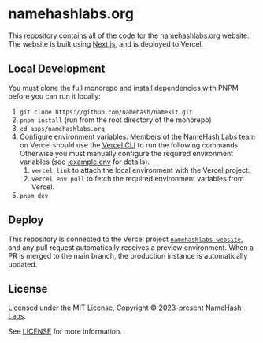 # namehashlabs.org

This repository contains all of the code for the [namehashlabs.org](https://namehashlabs.org) website. The website is built using [Next.js](https://nextjs.org), and is deployed to Vercel.

## Local Development

You must clone the full monorepo and install dependencies with PNPM before you can run it locally:

1. `git clone https://github.com/namehash/namekit.git`
2. `pnpm install` (run from the root directory of the monorepo)
3. `cd apps/namehashlabs.org`
4. Configure environment variables. Members of the NameHash Labs team on Vercel should use the [Vercel CLI](https://vercel.com/docs/cli) to run the following commands. Otherwise you must manually configure the required environment variables (see [.example.env](./.example.env) for details).
   1. `vercel link` to attach the local environment with the Vercel project.
   2. `vercel env pull` to fetch the required environment variables from Vercel.
5. `pnpm dev`

## Deploy

This repository is connected to the Vercel project [`namehashlabs-website`](https://vercel.com/namehash/namehashlabs-website), and any pull request automatically receives a preview environment. When a PR is merged to the main branch, the production instance is automatically updated.

## License

Licensed under the MIT License, Copyright © 2023-present [NameHash Labs](https://namehashlabs.org).

See [LICENSE](./LICENSE) for more information.
